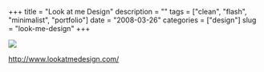 +++
title = "Look at me Design"
description = ""
tags = ["clean", "flash", "minimalist", "portfolio"]
date = "2008-03-26"
categories = ["design"]
slug = "look-me-design"
+++


 

  <div id="screens-thumbs" class="clearfix">
    <div class="txt-center" id="design-submission"><a href="http://www.lookatmedesign.com/"><img id='bluga-thumbnail-774' class='bluga-thumbnail large' src='http://media.konigi.com/bluga/
wt47f276a4f0e5b_0.jpg'/></a></div>  
  </div>   
<p><a href="http://www.lookatmedesign.com/">http://www.lookatmedesign.com/</a></p>




